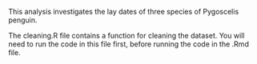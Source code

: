 This analysis investigates the lay dates of three species of Pygoscelis penguin. 

The cleaning.R file contains a function for cleaning the dataset. You will need to run the code in this file first, before running the code in the .Rmd file.
